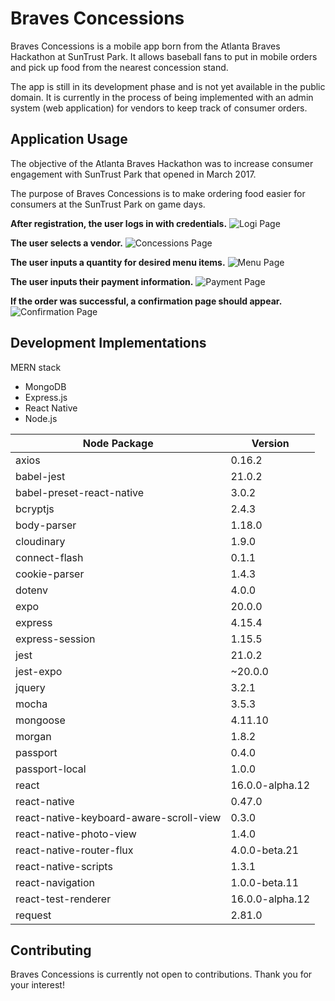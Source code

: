 # Braves Concessions

Braves Concessions is a mobile app born from the Atlanta Braves Hackathon at SunTrust Park. It allows baseball fans to put in mobile orders and pick up food from the nearest concession stand.

The app is still in its development phase and is not yet available in the public domain. It is currently in the process of being implemented with an admin system (web application) for vendors to keep track of consumer orders.

## Application Usage
The objective of the Atlanta Braves Hackathon was to increase consumer engagement with SunTrust Park that opened in March 2017.

The purpose of Braves Concessions is to make ordering food easier for consumers at the SunTrust Park on game days.

**After registration, the user logs in with credentials.**
![Logi Page](./screenshots/login.png)

**The user selects a vendor.**
![Concessions Page](./screenshots/concessions.png)

**The user inputs a quantity for desired menu items.**
![Menu Page](./screenshots/menu.png)

**The user inputs their payment information.**
![Payment Page](./screenshots/payment.png)

**If the order was successful, a confirmation page should appear.**
![Confirmation Page](./screenshots/confirmation.png)

## Development Implementations
MERN stack
- MongoDB
- Express.js
- React Native
- Node.js

| Node Package        | Version |
|---------------------|---------|
| axios | 0.16.2 |
| babel-jest | 21.0.2 |
| babel-preset-react-native | 3.0.2 |
| bcryptjs | 2.4.3 |
| body-parser | 1.18.0 |
| cloudinary | 1.9.0 |
| connect-flash | 0.1.1 |
| cookie-parser | 1.4.3 |
| dotenv | 4.0.0 |
| expo | 20.0.0  |
| express | 4.15.4 |
| express-session | 1.15.5 |
| jest | 21.0.2 |
| jest-expo | ~20.0.0 |
| jquery | 3.2.1 |
| mocha | 3.5.3 |
| mongoose | 4.11.10 |
| morgan | 1.8.2 |
| passport | 0.4.0 |
| passport-local | 1.0.0 |
| react | 16.0.0-alpha.12  |
| react-native | 0.47.0 |
| react-native-keyboard-aware-scroll-view | 0.3.0 |
| react-native-photo-view | 1.4.0 |
| react-native-router-flux | 4.0.0-beta.21 |
| react-native-scripts | 1.3.1 |
| react-navigation | 1.0.0-beta.11  |
| react-test-renderer| 16.0.0-alpha.12 |
| request | 2.81.0  |

## Contributing
Braves Concessions is currently not open to contributions. Thank you for your interest!
